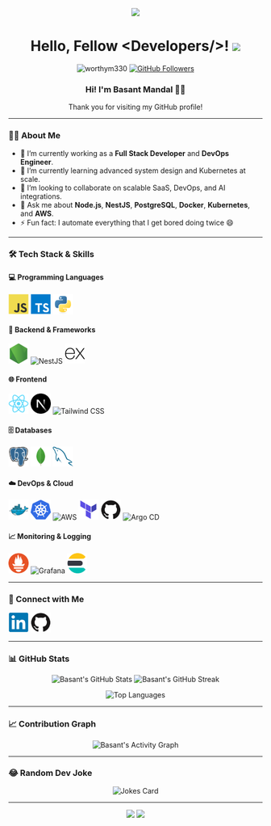 <p align="center">
  <img width="200" src="https://raw.githubusercontent.com/abhisheknaiidu/abhisheknaiidu/master/code.gif">
</p>

<h1 align="center">Hello, Fellow &lt;Developers/&gt;! <img src="https://raw.githubusercontent.com/MartinHeinz/MartinHeinz/master/wave.gif" width="30px"></h1>

<p align="center">
  <img src="https://komarev.com/ghpvc/?username=worthym330&label=Profile%20views&color=0e75b6&style=flat" alt="worthym330" />
  <a href="https://github.com/worthym330?tab=followers"><img src="https://img.shields.io/github/followers/worthym330?label=Followers&style=social" alt="GitHub Followers"></a>
</p>

<div align="center">
  <h3>Hi! I'm <strong>Basant Mandal</strong> 👨‍💻</h3>
  <p>Thank you for visiting my GitHub profile!</p>
</div>

---

### 🧑‍💻 About Me

- 🔭 I’m currently working as a **Full Stack Developer** and **DevOps Engineer**.
- 🌱 I’m currently learning advanced system design and Kubernetes at scale.
- 👯 I’m looking to collaborate on scalable SaaS, DevOps, and AI integrations.
- 💬 Ask me about **Node.js**, **NestJS**, **PostgreSQL**, **Docker**, **Kubernetes**, and **AWS**.
- ⚡ Fun fact: I automate everything that I get bored doing twice 😄

---

### 🛠️ Tech Stack & Skills

#### 💻 Programming Languages
<p>
  <img src="https://raw.githubusercontent.com/devicons/devicon/master/icons/javascript/javascript-original.svg" alt="JavaScript" width="40" height="40"/>
  <img src="https://raw.githubusercontent.com/devicons/devicon/master/icons/typescript/typescript-original.svg" alt="TypeScript" width="40" height="40"/>
  <img src="https://raw.githubusercontent.com/devicons/devicon/master/icons/python/python-original.svg" alt="Python" width="40" height="40"/>
</p>

#### 🧰 Backend & Frameworks
<p>
  <img src="https://raw.githubusercontent.com/devicons/devicon/master/icons/nodejs/nodejs-original.svg" alt="Node.js" width="40" height="40"/>
  <img src="https://nestjs.com/img/logo-small.svg" alt="NestJS" width="40" height="40"/>
  <img src="https://raw.githubusercontent.com/devicons/devicon/master/icons/express/express-original.svg" alt="Express.js" width="40" height="40"/>
</p>

#### 🌐 Frontend
<p>
  <img src="https://raw.githubusercontent.com/devicons/devicon/master/icons/react/react-original.svg" alt="React.js" width="40" height="40"/>
  <img src="https://raw.githubusercontent.com/devicons/devicon/master/icons/nextjs/nextjs-original.svg" alt="Next.js" width="40" height="40"/>
  <img src="https://raw.githubusercontent.com/rahulbanerjee26/githubAboutMeGenerator/main/icons/tailwind.svg" alt="Tailwind CSS" width="40" height="40"/>
</p>

#### 🗄️ Databases
<p>
  <img src="https://raw.githubusercontent.com/devicons/devicon/master/icons/postgresql/postgresql-original.svg" alt="PostgreSQL" width="40" height="40"/>
  <img src="https://raw.githubusercontent.com/devicons/devicon/master/icons/mongodb/mongodb-original.svg" alt="MongoDB" width="40" height="40"/>
  <img src="https://raw.githubusercontent.com/devicons/devicon/master/icons/mysql/mysql-original.svg" alt="MySQL" width="40" height="40"/>
</p>

#### ☁️ DevOps & Cloud
<p>
  <img src="https://raw.githubusercontent.com/devicons/devicon/master/icons/docker/docker-original.svg" alt="Docker" width="40" height="40"/>
  <img src="https://raw.githubusercontent.com/devicons/devicon/master/icons/kubernetes/kubernetes-plain.svg" alt="Kubernetes" width="40" height="40"/>
  <img src="https://raw.githubusercontent.com/rahulbanerjee26/githubAboutMeGenerator/main/icons/aws.svg" alt="AWS" width="40" height="40"/>
  <img src="https://raw.githubusercontent.com/devicons/devicon/master/icons/terraform/terraform-original.svg" alt="Terraform" width="40" height="40"/>
  <img src="https://raw.githubusercontent.com/devicons/devicon/master/icons/github/github-original.svg" alt="GitHub Actions" width="40" height="40"/>
  <img src="https://argo-cd.readthedocs.io/en/stable/assets/logo.png" alt="Argo CD" width="40" height="40"/>
</p>

#### 📈 Monitoring & Logging
<p>
  <img src="https://raw.githubusercontent.com/devicons/devicon/master/icons/prometheus/prometheus-original.svg" alt="Prometheus" width="40" height="40"/>
  <img src="https://raw.githubusercontent.com/rahulbanerjee26/githubAboutMeGenerator/main/icons/grafana.svg" alt="Grafana" width="40" height="40"/>
  <img src="https://raw.githubusercontent.com/devicons/devicon/master/icons/elasticsearch/elasticsearch-original.svg" alt="ELK Stack" width="40" height="40"/>
</p>

---

### 🤝 Connect with Me

<p>
  <a href="https://www.linkedin.com/in/basantmandal330"><img src="https://raw.githubusercontent.com/devicons/devicon/master/icons/linkedin/linkedin-original.svg" alt="LinkedIn" width="40" height="40"/></a>
  <a href="https://github.com/worthym330"><img src="https://raw.githubusercontent.com/devicons/devicon/master/icons/github/github-original.svg" alt="GitHub" width="40" height="40"/></a>
</p>

---

### 📊 GitHub Stats

<p align="center">
  <img src="https://github-readme-stats.vercel.app/api?username=worthym330&show_icons=true&theme=tokyonight" alt="Basant's GitHub Stats" />
  <img src="https://github-readme-streak-stats.herokuapp.com/?user=worthym330&theme=tokyonight" alt="Basant's GitHub Streak" />
</p>

<p align="center">
  <img src="https://github-readme-stats.vercel.app/api/top-langs/?username=worthym330&layout=compact&theme=tokyonight" alt="Top Languages" />
</p>

---

### 📈 Contribution Graph

<p align="center">
  <img src="https://github-profile-summary-cards.vercel.app/api/cards/profile-details?username=worthym330&theme=tokyonight" alt="Basant's Activity Graph">
</p>

---

### 😂 Random Dev Joke

<p align="center">
  <img src="https://readme-jokes.vercel.app/api?theme=tokyonight" alt="Jokes Card" />
</p>

---


<p align="center">
  <img src="https://img.shields.io/badge/Fake_Streak-🔥%20700_days-orange?style=for-the-badge" />
  <img src="https://img.shields.io/badge/Fake_Contributions-9k+_commits-green?style=for-the-badge&logo=github" />
</p>
